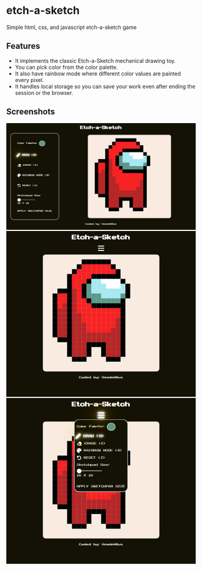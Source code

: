 # etch-a-sketch
Simple html, css, and javascript etch-a-sketch game

## Features
* It implements the classic Etch-a-Sketch mechanical drawing toy.
* You can pick color from the color palette.
* It also have rainbow mode where different color values are painted every pixel.
* It handles local storage so you can save your work even after ending the session or the browser.

## Screenshots
![normal screen view](./screenshots/pc_version.png "normal screen view")
![mobile view #1](./screenshots/mobile_version_1.png "mobile view #1")
![mobile view #2](./screenshots/mobile_version_2.png "mobile view #2")